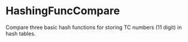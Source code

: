 # HashingFuncCompare

Compare three basic hash functions for storing TC numbers (11 digit) in hash tables. 
